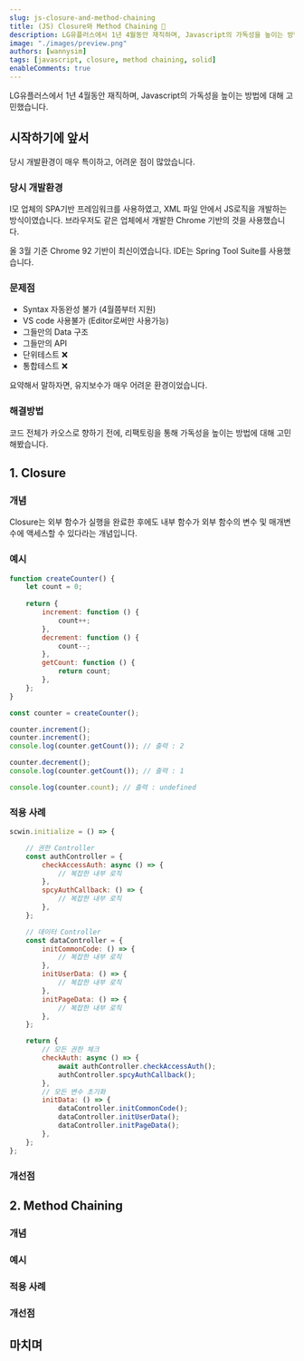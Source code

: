 ```yaml
---
slug: js-closure-and-method-chaining
title: (JS) Closure와 Method Chaining 🔗
description: LG유플러스에서 1년 4월동안 재직하며, Javascript의 가독성을 높이는 방법에 대해 고민했습니다.
image: "./images/preview.png"
authors: [wannysim]
tags: [javascript, closure, method chaining, solid]
enableComments: true
---
```


LG유플러스에서 1년 4월동안 재직하며, Javascript의 가독성을 높이는 방법에 대해 고민했습니다.

<!-- truncate -->

## 시작하기에 앞서

당시 개발환경이 매우 특이하고, 어려운 점이 많았습니다.

### 당시 개발환경

I모 업체의 SPA기반 프레임워크를 사용하였고, XML 파일 안에서 JS로직을 개발하는 방식이였습니다.
브라우저도 같은 업체에서 개발한 Chrome 기반의 것을 사용했습니다.

올 3월 기준 Chrome 92 기반이 최신이였습니다.
IDE는 Spring Tool Suite를 사용했습니다.

### 문제점

- Syntax 자동완성 불가 (4월쯤부터 지원)
- VS code 사용불가 (Editor로써만 사용가능)
- 그들만의 Data 구조
- 그들만의 API
- 단위테스트 ❌
- 통합테스트 ❌

요약해서 말하자면, 유지보수가 매우 어려운 환경이었습니다.

### 해결방법

코드 전체가 카오스로 향하기 전에, 리팩토링을 통해 가독성을 높이는 방법에 대해 고민해봤습니다.

## 1. Closure

### 개념

Closure는 외부 함수가 실행을 완료한 후에도 내부 함수가 외부 함수의 변수 및 매개변수에 액세스할 수 있다라는 개념입니다.

### 예시

```js
function createCounter() {
    let count = 0;
    
    return {
        increment: function () {
            count++;
        },
        decrement: function () {
            count--; 
        },
        getCount: function () {
            return count;
        },
    }; 
}

const counter = createCounter();

counter.increment();
counter.increment();
console.log(counter.getCount()); // 출력 : 2

counter.decrement();
console.log(counter.getCount()); // 출력 : 1

console.log(counter.count); // 출력 : undefined
```

### 적용 사례

<!--line highlight 개선 후 이어서-->

```js {26~38}
scwin.initialize = () => { 

    // 권한 Controller
    const authController = { 
        checkAccessAuth: async () => { 
            // 복잡한 내부 로직 
        }, 
        spcyAuthCallback: () => { 
            // 복잡한 내부 로직 
        }, 
    }; 

    // 데이터 Controller
    const dataController = { 
        initCommonCode: () => { 
            // 복잡한 내부 로직 
        }, 
        initUserData: () => { 
            // 복잡한 내부 로직 
        },
        initPageData: () => { 
            // 복잡한 내부 로직 
        }, 
    }; 

    return {
        // 모든 권한 체크
        checkAuth: async () => { 
            await authController.checkAccessAuth(); 
            authController.spcyAuthCallback(); 
        }, 
        // 모든 변수 초기화 
        initData: () => { 
            dataController.initCommonCode(); 
            dataController.initUserData(); 
            dataController.initPageData(); 
        }, 
    };
};
```

### 개선점

## 2. Method Chaining

### 개념

### 예시

### 적용 사례

### 개선점

## 마치며
